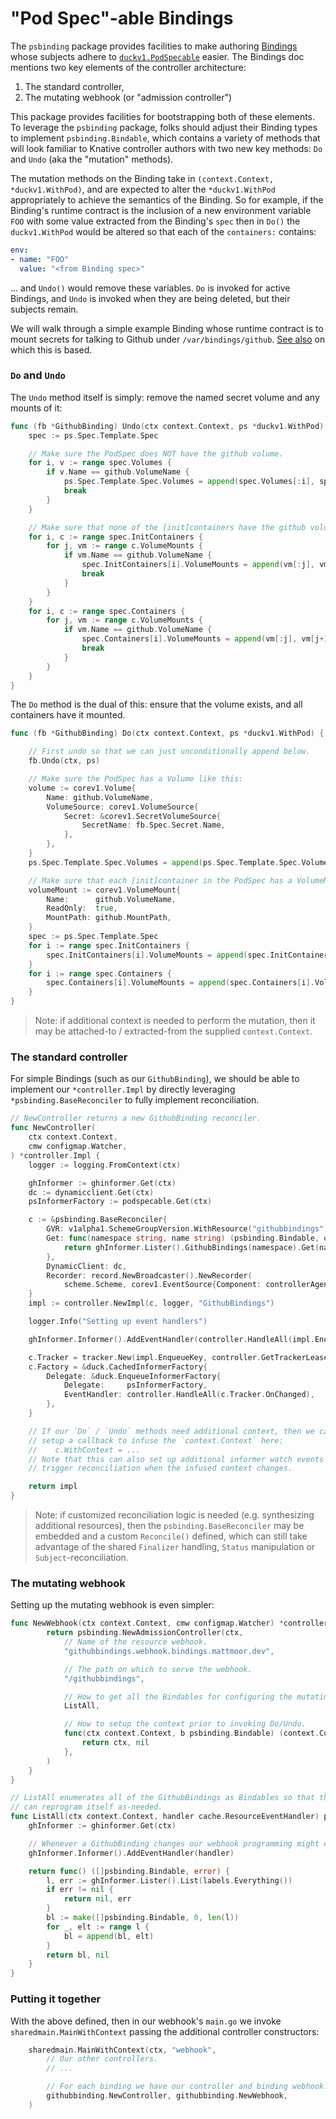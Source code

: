 # "Pod Spec"-able Bindings

The `psbinding` package provides facilities to make authoring [Bindings](https://docs.google.com/document/d/1t5WVrj2KQZ2u5s0LvIUtfHnSonBv5Vcv8Gl2k5NXrCQ/edit) whose subjects adhere to [`duckv1.PodSpecable`](https://github.com/knative/pkg/blob/master/apis/duck/v1/podspec_types.go#L32) easier.  The Bindings doc mentions two key elements of the controller architecture:
1. The standard controller,
1. The mutating webhook (or "admission controller")

This package provides facilities for bootstrapping both of these elements.  To leverage the `psbinding` package, folks should adjust their Binding types to implement `psbinding.Bindable`, which contains a variety of methods that will look familiar to Knative controller authors with two new key methods: `Do` and `Undo` (aka the "mutation" methods).

The mutation methods on the Binding take in `(context.Context, *duckv1.WithPod)`, and are expected to alter the `*duckv1.WithPod` appropriately to achieve the semantics of the Binding.  So for example, if the Binding's runtime contract is the inclusion of a new environment variable `FOO` with some value extracted from the Binding's `spec` then in `Do()` the `duckv1.WithPod` would be altered so that each of the `containers:` contains:

```yaml
env:
- name: "FOO"
  value: "<from Binding spec>"
```

... and `Undo()` would remove these variables.  `Do` is invoked for active Bindings, and `Undo` is invoked when they are being deleted, but their subjects remain.


We will walk through a simple example Binding whose runtime contract is to mount secrets for talking to Github under `/var/bindings/github`.
[See also](https://github.com/mattmoor/bindings#githubbinding) on which this is based.

### `Do` and `Undo`

The `Undo` method itself is simply: remove the named secret volume and any mounts of it:

```go
func (fb *GithubBinding) Undo(ctx context.Context, ps *duckv1.WithPod) {
	spec := ps.Spec.Template.Spec

	// Make sure the PodSpec does NOT have the github volume.
	for i, v := range spec.Volumes {
		if v.Name == github.VolumeName {
			ps.Spec.Template.Spec.Volumes = append(spec.Volumes[:i], spec.Volumes[i+1:]...)
			break
		}
	}

	// Make sure that none of the [init]containers have the github volume mount
	for i, c := range spec.InitContainers {
		for j, vm := range c.VolumeMounts {
			if vm.Name == github.VolumeName {
				spec.InitContainers[i].VolumeMounts = append(vm[:j], vm[j+1:]...)
				break
			}
		}
	}
	for i, c := range spec.Containers {
		for j, vm := range c.VolumeMounts {
			if vm.Name == github.VolumeName {
				spec.Containers[i].VolumeMounts = append(vm[:j], vm[j+1:]...)
				break
			}
		}
	}
}
```

The `Do` method is the dual of this: ensure that the volume exists, and all containers have it mounted.

```go
func (fb *GithubBinding) Do(ctx context.Context, ps *duckv1.WithPod) {

	// First undo so that we can just unconditionally append below.
	fb.Undo(ctx, ps)

	// Make sure the PodSpec has a Volume like this:
	volume := corev1.Volume{
		Name: github.VolumeName,
		VolumeSource: corev1.VolumeSource{
			Secret: &corev1.SecretVolumeSource{
				SecretName: fb.Spec.Secret.Name,
			},
		},
	}
	ps.Spec.Template.Spec.Volumes = append(ps.Spec.Template.Spec.Volumes, volume)

	// Make sure that each [init]container in the PodSpec has a VolumeMount like this:
	volumeMount := corev1.VolumeMount{
		Name:      github.VolumeName,
		ReadOnly:  true,
		MountPath: github.MountPath,
	}
	spec := ps.Spec.Template.Spec
	for i := range spec.InitContainers {
		spec.InitContainers[i].VolumeMounts = append(spec.InitContainers[i].VolumeMounts, volumeMount)
	}
	for i := range spec.Containers {
		spec.Containers[i].VolumeMounts = append(spec.Containers[i].VolumeMounts, volumeMount)
	}
}
```

> Note: if additional context is needed to perform the mutation, then it may be attached-to / extracted-from the supplied `context.Context`.

### The standard controller

For simple Bindings (such as our `GithubBinding`), we should be able to implement our `*controller.Impl` by directly leveraging `*psbinding.BaseReconciler` to fully implement reconciliation.

```go
// NewController returns a new GithubBinding reconciler.
func NewController(
	ctx context.Context,
	cmw configmap.Watcher,
) *controller.Impl {
	logger := logging.FromContext(ctx)

	ghInformer := ghinformer.Get(ctx)
	dc := dynamicclient.Get(ctx)
	psInformerFactory := podspecable.Get(ctx)

	c := &psbinding.BaseReconciler{
		GVR: v1alpha1.SchemeGroupVersion.WithResource("githubbindings"),
		Get: func(namespace string, name string) (psbinding.Bindable, error) {
			return ghInformer.Lister().GithubBindings(namespace).Get(name)
		},
		DynamicClient: dc,
		Recorder: record.NewBroadcaster().NewRecorder(
			scheme.Scheme, corev1.EventSource{Component: controllerAgentName}),
	}
	impl := controller.NewImpl(c, logger, "GithubBindings")

	logger.Info("Setting up event handlers")

	ghInformer.Informer().AddEventHandler(controller.HandleAll(impl.Enqueue))

	c.Tracker = tracker.New(impl.EnqueueKey, controller.GetTrackerLease(ctx))
	c.Factory = &duck.CachedInformerFactory{
		Delegate: &duck.EnqueueInformerFactory{
			Delegate:     psInformerFactory,
			EventHandler: controller.HandleAll(c.Tracker.OnChanged),
		},
	}

	// If our `Do` / `Undo` methods need additional context, then we can
	// setup a callback to infuse the `context.Context` here:
	//    c.WithContext = ...
	// Note that this can also set up additional informer watch events to
	// trigger reconciliation when the infused context changes.

	return impl
}
```

> Note: if customized reconciliation logic is needed (e.g. synthesizing additional resources), then the `psbinding.BaseReconciler` may be embedded and a custom `Reconcile()` defined, which can still take advantage of the shared `Finalizer` handling, `Status` manipulation or `Subject`-reconciliation.

### The mutating webhook

Setting up the mutating webhook is even simpler:

```go
func NewWebhook(ctx context.Context, cmw configmap.Watcher) *controller.Impl {
		return psbinding.NewAdmissionController(ctx,
			// Name of the resource webhook.
			"githubbindings.webhook.bindings.mattmoor.dev",

			// The path on which to serve the webhook.
			"/githubbindings",

			// How to get all the Bindables for configuring the mutating webhook.
			ListAll,

			// How to setup the context prior to invoking Do/Undo.
			func(ctx context.Context, b psbinding.Bindable) (context.Context, error) {
				return ctx, nil
			},
		)
	}
}

// ListAll enumerates all of the GithubBindings as Bindables so that the webhook
// can reprogram itself as-needed.
func ListAll(ctx context.Context, handler cache.ResourceEventHandler) psbinding.ListAll {
	ghInformer := ghinformer.Get(ctx)

	// Whenever a GithubBinding changes our webhook programming might change.
	ghInformer.Informer().AddEventHandler(handler)

	return func() ([]psbinding.Bindable, error) {
		l, err := ghInformer.Lister().List(labels.Everything())
		if err != nil {
			return nil, err
		}
		bl := make([]psbinding.Bindable, 0, len(l))
		for _, elt := range l {
			bl = append(bl, elt)
		}
		return bl, nil
	}
}
```

### Putting it together

With the above defined, then in our webhook's `main.go` we invoke `sharedmain.MainWithContext` passing the additional controller constructors:

```go
	sharedmain.MainWithContext(ctx, "webhook",
		// Our other controllers.
		// ...

		// For each binding we have our controller and binding webhook.
		githubbinding.NewController, githubbinding.NewWebhook,
	)
```

